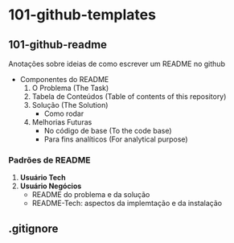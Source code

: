 # 101-github-templates

## 101-github-readme
Anotações sobre ideias de como escrever um README no github

* Componentes do README
    1. O Problema (The Task)
    2. Tabela de Conteúdos (Table of contents of this repository)
    3. Solução (The Solution)
        * Como rodar
    4. Melhorias Futuras
       * No código de base (To the code base)
       * Para fins analíticos (For analytical purpose)
       
  
### Padrões de README

1. **Usuário Tech**
2. **Usuário Negócios**
   * README do problema e da solução
   * README-Tech: aspectos da implemtação e da instalação
  
## .gitignore

